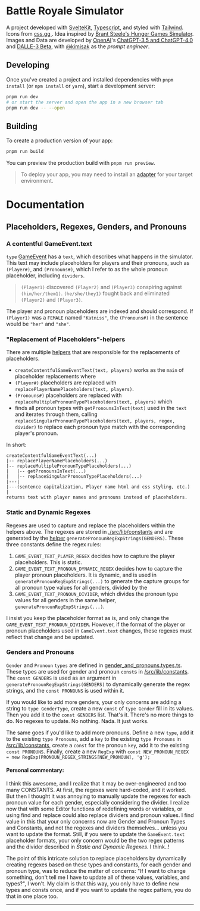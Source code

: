 # Battle Royale Simulator

A project developed with [SvelteKit](https://kit.svelte.dev/), [Typescript](https://www.typescriptlang.org/), and styled with [Tailwind](https://tailwindcss.com/). Icons from [css.gg
](https://css.gg/). Idea inspired by [Brant Steele's Hunger Games Simulator](https://brantsteele.net/hungergames/disclaimer.php). Images and Data are developed by [OpenAI](https://openai.com/)'s [ChatGPT-3.5 and ChatGPT-4.0](https://chat.openai.com/) and [DALLE-3 Beta](https://openai.com/blog/dall-e-3-is-now-available-in-chatgpt-plus-and-enterprise), with [@kimisak](https://github.com/kimisak) as the _prompt engineer_.

## Developing

Once you've created a project and installed dependencies with `pnpm install` (or `npm install` or `yarn`), start a development server:

```bash
pnpm run dev
# or start the server and open the app in a new browser tab
pnpm run dev -- --open
```

## Building

To create a production version of your app:

```bash
pnpm run build
```

You can preview the production build with `pnpm run preview`.

> To deploy your app, you may need to install an [adapter](https://kit.svelte.dev/docs/adapters) for your target environment.

# Documentation

## Placeholders, Regexes, Genders, and Pronouns

### A contentful GameEvent.text

`type` [GameEvent](./src/lib/types/game.types.ts) has a `text`, which describes what happens in the simulator.
This text may include placeholders for players and their pronouns, such as `(Player#)`, and `(Pronouns#)`, which I refer to as the whole pronoun placeholder, including `dividers`.

> `(Player1)` discovered `(Player2)` and `(Player3)` conspiring against `(him/her/them1)`. `(he/she/they1)` fought back and eliminated `(Player2)` and `(Player3)`.

The player and pronoun placeholders are indexed and should correspond. If `(Player1)` was a `FEMALE` named `"Katniss"`, the `(Pronouns#)` in the sentence would be `"her"` and `"she"`.

### "Replacement of Placeholders"-helpers

There are multiple [helpers](./src/lib/helper.ts) that are responsible for the replacements of placeholders.

- `createContentfulGameEventText(text, players)` works as the `main` of placeholder replacements where
- `(Player#)` placeholders are replaced with `replacePlayerNamePlaceholders(text, players)`.
- `(Pronouns#)` placeholders are replaced with `replaceMultiplePronounTypePlaceholders(text, players)` which
- finds all pronoun types with `getPronounsInText(text)` used in the `text` and iterates through them, calling `replaceSingularPronounTypePlaceholders(text, players, regex, divider)` to replace each pronoun type match with the corresponding player's pronoun.

In short:

```
createContentfulGameEventText(...)
|-- replacePlayerNamePlaceholders(...)
|-- replaceMultiplePronounTypePlaceholders(...)
|   |-- getPronounsInText(...)
|   |-- replaceSingularPronounTypePlaceholders(...)
|---|
|---(sentence capitalization, Player name html and css styling, etc.)
|
returns text with player names and pronouns instead of placeholders.
```

### Static and Dynamic Regexes

Regexes are used to capture and replace the placeholders within the helpers above.
The regexes are stored in [./src/lib/constants](./src/lib/constants.ts) and are generated by the [helper](./src/lib/helper.ts) `generatePronounRegExpStrings(GENDERS)`.
These three constants define the regex rules:

1. `GAME_EVENT_TEXT_PLAYER_REGEX` decides how to capture the player placeholders. This is static.
2. `GAME_EVENT_TEXT_PRONOUN_DYNAMIC_REGEX` decides how to capture the player pronoun placeholders. It is dynamic, and is used in `generatePronounRegExpStrings(...)` to generate the capture groups for all pronoun type values for all genders, divided by the
3. `GAME_EVENT_TEXT_PRONOUN_DIVIDER`, which divides the pronoun type values for all genders in the same helper, `generatePronounRegExpStrings(...)`.

I insist you keep the placeholder format as is, and only change the `GAME_EVENT_TEXT_PRONOUN_DIVIDER`. However, if the format of the player or pronoun placeholders used in `GameEvent.text` changes, these regexes must reflect that change and be updated.

### Genders and Pronouns

`Gender` and `Pronoun` `types` are defined in [gender_and_pronouns.types.ts](/src/lib/types/gender_and_pronouns.types.ts). These types are used for gender and pronoun `const`s in [/src/lib/constants](/src/lib/constants). The `const GENDERS` is used as an argument in `generatePronounRegExpStrings(GENDERS)` to dynamically generate the regex strings, and the `const PRONOUNS` is used within it.

If you would like to add more genders, your only concerns are adding a string to `type GenderType`, create a new `const` of `type Gender` fill in its values. Then you add it to the `const GENDERS` list. That's it. There's no more things to do. No regexes to update. No nothing. Nada. It just works.

The same goes if you'd like to add more pronouns. Define a new `type`, add it to the existing `type Pronouns`, add a `key` to the existing `type Pronouns` in [/src/lib/constants](/src/lib/constants), create a `const` for the pronoun `key`, add it to the existing `const PRONOUNS`. Finally, create a new `RegExp` with `const NEW_PRONOUN_REGEX = new RegExp(PRONOUN_REGEX_STRINGS[NEW_PRONOUN], 'g');`

#### Personal commentary:

I think this awesome, and I realize that it may be over-engineered and too many CONSTANTS. At first, the regexes were hard-coded, and it worked. But then I thought it was annoying to manually update the regexes for each pronoun value for each gender, especially considering the divider.
I realize now that with some Editor functions of redefining words or variables, or using find and replace could also replace dividers and pronoun values. I find value in this that your only concerns now are Gender and Pronoun Types and Constants, and not the regexes and dividers themselves... unless you want to update the format.
Still, if you were to update the `GameEvent.text` placeholder formats, your only concern would be the two regex patterns and the divider described in _Static and Dynamic Regexes_. I think..!

The point of this intricate solution to replace placeholders by dynamically creating regexes based on these types and constants, for each gender and pronoun type, was to reduce the matter of concerns:
"If I want to change something, don't tell me I have to update all of these values, variables, and types?", I won't. My claim is that this way, you only have to define new types and consts once, and if you want to update the regex pattern, you do that in one place too.

---
